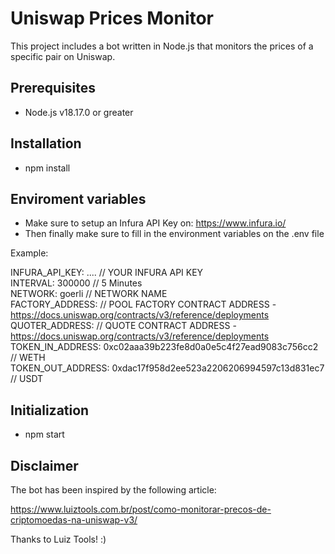 # Uniswap Prices Monitor

This project includes a bot written in Node.js that monitors the prices of a specific pair on Uniswap.

## Prerequisites

- Node.js v18.17.0 or greater

## Installation

- npm install

## Enviroment variables

- Make sure to setup an Infura API Key on: https://www.infura.io/
- Then finally make sure to fill in the environment variables on the .env file

Example:

INFURA_API_KEY: .... // YOUR INFURA API KEY  
INTERVAL: 300000 // 5 Minutes   
NETWORK: goerli // NETWORK NAME  
FACTORY_ADDRESS: // POOL FACTORY CONTRACT ADDRESS - https://docs.uniswap.org/contracts/v3/reference/deployments  
QUOTER_ADDRESS: // QUOTE CONTRACT ADDRESS - https://docs.uniswap.org/contracts/v3/reference/deployments  
TOKEN_IN_ADDRESS: 0xc02aaa39b223fe8d0a0e5c4f27ead9083c756cc2 // WETH  
TOKEN_OUT_ADDRESS: 0xdac17f958d2ee523a2206206994597c13d831ec7 // USDT  

## Initialization

- npm start

## Disclaimer

The bot has been inspired by the following article:

https://www.luiztools.com.br/post/como-monitorar-precos-de-criptomoedas-na-uniswap-v3/

Thanks to Luiz Tools! :)